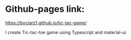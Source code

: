 # Github-pages link:
https://bociarz1.github.io/tic-tac-game/

I create Tic-tac-toe game using Typescript and material-ui
